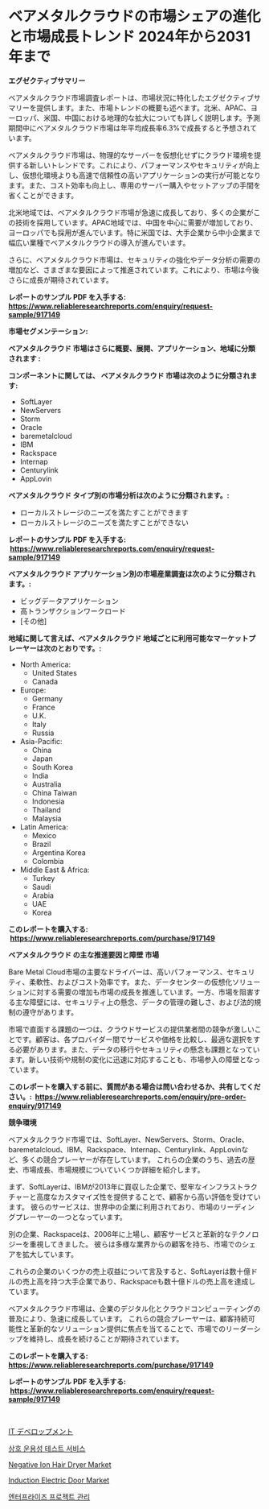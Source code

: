 <p><h1>ベアメタルクラウドの市場シェアの進化と市場成長トレンド 2024年から2031年まで</h1></p><p><strong>エグゼクティブサマリー</strong></p>
<p><p>ベアメタルクラウド市場調査レポートは、市場状況に特化したエグゼクティブサマリーを提供します。また、市場トレンドの概要も述べます。北米、APAC、ヨーロッパ、米国、中国における地理的な拡大についても詳しく説明します。予測期間中にベアメタルクラウド市場は年平均成長率6.3%で成長すると予想されています。</p><p>ベアメタルクラウド市場は、物理的なサーバーを仮想化せずにクラウド環境を提供する新しいトレンドです。これにより、パフォーマンスやセキュリティが向上し、仮想化環境よりも高速で信頼性の高いアプリケーションの実行が可能となります。また、コスト効率も向上し、専用のサーバー購入やセットアップの手間を省くことができます。</p><p>北米地域では、ベアメタルクラウド市場が急速に成長しており、多くの企業がこの技術を採用しています。APAC地域では、中国を中心に需要が増加しており、ヨーロッパでも採用が進んでいます。特に米国では、大手企業から中小企業まで幅広い業種でベアメタルクラウドの導入が進んでいます。</p><p>さらに、ベアメタルクラウド市場は、セキュリティの強化やデータ分析の需要の増加など、さまざまな要因によって推進されています。これにより、市場は今後さらに成長が期待されています。</p></p>
<p><strong>レポートのサンプル PDF を入手する: <a href="https://www.reliableresearchreports.com/enquiry/request-sample/917149">https://www.reliableresearchreports.com/enquiry/request-sample/917149</a></strong></p>
<p><strong>市場セグメンテーション:</strong></p>
<p><strong> ベアメタルクラウド 市場はさらに概要、展開、アプリケーション、地域に分類されます :</strong></p>
<p><strong>コンポーネントに関しては、 ベアメタルクラウド 市場は次のように分類されます: &nbsp;</strong></p>
<p><ul><li>SoftLayer</li><li>NewServers</li><li>Storm</li><li>Oracle</li><li>baremetalcloud</li><li>IBM</li><li>Rackspace</li><li>Internap</li><li>Centurylink</li><li>AppLovin</li></ul></p>
<p><strong> ベアメタルクラウド タイプ別の市場分析は次のように分類されます。:</strong></p>
<p><ul><li>ローカルストレージのニーズを満たすことができます</li><li>ローカルストレージのニーズを満たすことができない</li></ul></p>
<p><strong>レポートのサンプル PDF を入手する: &nbsp;<a href="https://www.reliableresearchreports.com/enquiry/request-sample/917149">https://www.reliableresearchreports.com/enquiry/request-sample/917149</a></strong></p>
<p><strong> ベアメタルクラウド アプリケーション別の市場産業調査は次のように分類されます。:</strong></p>
<p><ul><li>ビッグデータアプリケーション</li><li>高トランザクションワークロード</li><li>[その他]</li></ul></p>
<p><strong>地域に関して言えば、ベアメタルクラウド 地域ごとに利用可能なマーケットプレーヤーは次のとおりです。:</strong></p>
<p><ul>
    <li>
        North America:
        <ul>
            <li>United States</li>
            <li>Canada</li>
        </ul>
    </li>
    <li>
        Europe:
        <ul>
            <li>Germany</li>
            <li>France</li>
            <li>U.K.</li>
            <li>Italy</li>
            <li>Russia</li>
        </ul>
    </li>
    <li>
        Asia-Pacific:
        <ul>
            <li>China</li>
            <li>Japan</li>
            <li>South Korea</li>
            <li>India</li>
            <li>Australia</li>
            <li>China Taiwan</li>
            <li>Indonesia</li>
            <li>Thailand</li>
            <li>Malaysia</li>
        </ul>
    </li>
    <li>
        Latin America:
        <ul>
            <li>Mexico</li>
            <li>Brazil</li>
            <li>Argentina Korea</li>
            <li>Colombia</li>
        </ul>
    </li>
    <li>
        Middle East & Africa:
        <ul>
            <li>Turkey</li>
            <li>Saudi</li>
            <li>Arabia</li>
            <li>UAE</li>
            <li>Korea</li>
        </ul>
    </li>
    </ul></p>
<p><strong>このレポートを購入する: &nbsp;<a href="https://www.reliableresearchreports.com/purchase/917149">https://www.reliableresearchreports.com/purchase/917149</a></strong></p>
<p><strong>ベアメタルクラウド の主な推進要因と障壁 市場</strong></p>
<p><p>Bare Metal Cloud市場の主要なドライバーは、高いパフォーマンス、セキュリティ、柔軟性、およびコスト効率です。また、データセンターの仮想化ソリューションに対する需要の増加も市場の成長を推進しています。一方、市場を阻害する主な障壁には、セキュリティ上の懸念、データの管理の難しさ、および法的規制の遵守があります。</p><p>市場で直面する課題の一つは、クラウドサービスの提供業者間の競争が激しいことです。顧客は、各プロバイダー間でサービスや価格を比較し、最適な選択をする必要があります。また、データの移行やセキュリティの懸念も課題となっています。新しい技術や規制の変化に迅速に対応することも、市場参入の障壁となっています。</p></p>
<p><strong>このレポートを購入する前に、質問がある場合は問い合わせるか、共有してください。:&nbsp; <a href="https://www.reliableresearchreports.com/enquiry/pre-order-enquiry/917149">https://www.reliableresearchreports.com/enquiry/pre-order-enquiry/917149</a></strong></p>
<p><strong>競争環境</strong></p>
<p><p>ベアメタルクラウド市場では、SoftLayer、NewServers、Storm、Oracle、baremetalcloud、IBM、Rackspace、Internap、Centurylink、AppLovinなど、多くの競合プレーヤーが存在しています。 これらの企業のうち、過去の歴史、市場成長、市場規模についていくつか詳細を紹介します。</p><p>まず、SoftLayerは、IBMが2013年に買収した企業で、堅牢なインフラストラクチャーと高度なカスタマイズ性を提供することで、顧客から高い評価を受けています。 彼らのサービスは、世界中の企業に利用されており、市場のリーディングプレーヤーの一つとなっています。</p><p>別の企業、Rackspaceは、2006年に上場し、顧客サービスと革新的なテクノロジーを重視してきました。 彼らは多様な業界からの顧客を持ち、市場でのシェアを拡大しています。</p><p>これらの企業のいくつかの売上収益について言及すると、SoftLayerは数十億ドルの売上高を持つ大手企業であり、Rackspaceも数十億ドルの売上高を達成しています。</p><p>ベアメタルクラウド市場は、企業のデジタル化とクラウドコンピューティングの普及により、急速に成長しています。 これらの競合プレーヤーは、顧客持続可能性と革新的なソリューション提供に焦点を当てることで、市場でのリーダーシップを維持し、成長を続けることが期待されています。</p></p>
<p><strong>このレポートを購入する: &nbsp; <a href="https://www.reliableresearchreports.com/purchase/917149">https://www.reliableresearchreports.com/purchase/917149</a></strong></p>
<p><strong>レポートのサンプル PDF を入手する: &nbsp;<a href="https://www.reliableresearchreports.com/enquiry/request-sample/917149">https://www.reliableresearchreports.com/enquiry/request-sample/917149</a></strong><strong></strong></p>
<p>&nbsp;</p>
<p><p><a href="https://github.com/zekaoe592392/Market-Research-Report-List-1/blob/main/9769076183245.md">IT デベロップメント</a></p><p><a href="https://github.com/vs10l4sfg5c/Market-Research-Report-List-1/blob/main/2519007183301.md">상호 운용성 테스트 서비스</a></p><p><a href="https://github.com/johnbach50/Market-Research-Report-List-2/blob/main/negative-ion-hair-dryer-market.md">Negative Ion Hair Dryer Market</a></p><p><a href="https://issuu.com/reportprime-2/docs/induction-electric-door-market-size-2030.pptx">Induction Electric Door Market</a></p><p><a href="https://github.com/crfsywufhm81415/Market-Research-Report-List-1/blob/main/8289241183300.md">엔터프라이즈 프로젝트 관리</a></p></p>